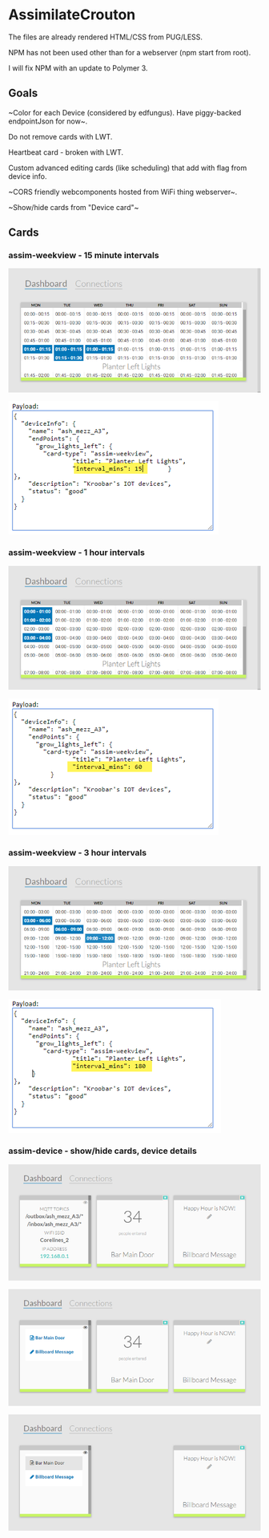 # AssimilateCrouton

The files are already rendered HTML/CSS from PUG/LESS.

NPM has not been used other than for a webserver (npm start from root).

I will fix NPM with an update to Polymer 3.

## Goals

~Color for each Device (considered by edfungus). Have piggy-backed endpointJson for now~.

Do not remove cards with LWT.

Heartbeat card - broken with LWT.

Custom advanced editing cards (like scheduling) that add with flag from device info.

~CORS friendly webcomponents hosted from WiFi thing webserver~.

~Show/hide cards from "Device card"~

## Cards

### assim-weekview - 15 minute intervals

![Weekview Card](https://github.com/IOT-123/AssimilateCrouton/raw/master/images/assim-weekview-1.png)

![Weekview Card](https://github.com/IOT-123/AssimilateCrouton/raw/master/images/assim-weekview-1a.png)

### assim-weekview - 1 hour intervals

![Weekview Card](https://github.com/IOT-123/AssimilateCrouton/raw/master/images/assim-weekview-2.png)

![Weekview Card](https://github.com/IOT-123/AssimilateCrouton/raw/master/images/assim-weekview-2a.png)

### assim-weekview - 3 hour intervals

![Weekview Card](https://github.com/IOT-123/AssimilateCrouton/raw/master/images/assim-weekview-3.png)

![Weekview Card](https://github.com/IOT-123/AssimilateCrouton/raw/master/images/assim-weekview-3a.png)

### assim-device - show/hide cards, device details

![Device Card Default](https://github.com/IOT-123/AssimilateCrouton/raw/master/images/assim-device-1.png)

![Device Card Show/Hide list](https://github.com/IOT-123/AssimilateCrouton/raw/master/images/assim-device-2.png)

![Device Card Hide card](https://github.com/IOT-123/AssimilateCrouton/raw/master/images/assim-device-3.png)